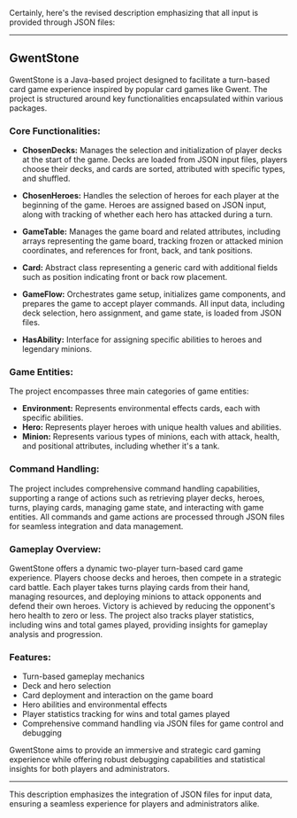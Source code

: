 Certainly, here's the revised description emphasizing that all input is provided through JSON files:

---

## GwentStone

GwentStone is a Java-based project designed to facilitate a turn-based card game experience inspired by popular card games like Gwent. The project is structured around key functionalities encapsulated within various packages.

### Core Functionalities:

- **ChosenDecks:** Manages the selection and initialization of player decks at the start of the game. Decks are loaded from JSON input files, players choose their decks, and cards are sorted, attributed with specific types, and shuffled.

- **ChosenHeroes:** Handles the selection of heroes for each player at the beginning of the game. Heroes are assigned based on JSON input, along with tracking of whether each hero has attacked during a turn.

- **GameTable:** Manages the game board and related attributes, including arrays representing the game board, tracking frozen or attacked minion coordinates, and references for front, back, and tank positions.

- **Card:** Abstract class representing a generic card with additional fields such as position indicating front or back row placement.

- **GameFlow:** Orchestrates game setup, initializes game components, and prepares the game to accept player commands. All input data, including deck selection, hero assignment, and game state, is loaded from JSON files.

- **HasAbility:** Interface for assigning specific abilities to heroes and legendary minions.

### Game Entities:

The project encompasses three main categories of game entities:

- **Environment:** Represents environmental effects cards, each with specific abilities.
- **Hero:** Represents player heroes with unique health values and abilities.
- **Minion:** Represents various types of minions, each with attack, health, and positional attributes, including whether it's a tank.

### Command Handling:

The project includes comprehensive command handling capabilities, supporting a range of actions such as retrieving player decks, heroes, turns, playing cards, managing game state, and interacting with game entities. All commands and game actions are processed through JSON files for seamless integration and data management.

### Gameplay Overview:

GwentStone offers a dynamic two-player turn-based card game experience. Players choose decks and heroes, then compete in a strategic card battle. Each player takes turns playing cards from their hand, managing resources, and deploying minions to attack opponents and defend their own heroes. Victory is achieved by reducing the opponent's hero health to zero or less. The project also tracks player statistics, including wins and total games played, providing insights for gameplay analysis and progression.

### Features:

- Turn-based gameplay mechanics
- Deck and hero selection
- Card deployment and interaction on the game board
- Hero abilities and environmental effects
- Player statistics tracking for wins and total games played
- Comprehensive command handling via JSON files for game control and debugging

GwentStone aims to provide an immersive and strategic card gaming experience while offering robust debugging capabilities and statistical insights for both players and administrators.

---

This description emphasizes the integration of JSON files for input data, ensuring a seamless experience for players and administrators alike.
